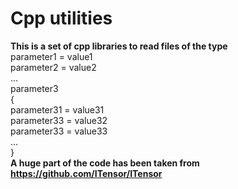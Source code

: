 # Cpp utilities
**This is a set of cpp libraries to read files of the type <br/>**
parameter1 = value1 <br/>
parameter2 = value2 <br/>
... <br/>
parameter3 <br/>
{ <br/>
parameter31 = value31 <br/>
parameter33 = value32 <br/>
parameter33 = value33 <br/>
... <br/>
} <br/>
**A huge part of the code has been taken from https://github.com/ITensor/ITensor <br/>**
